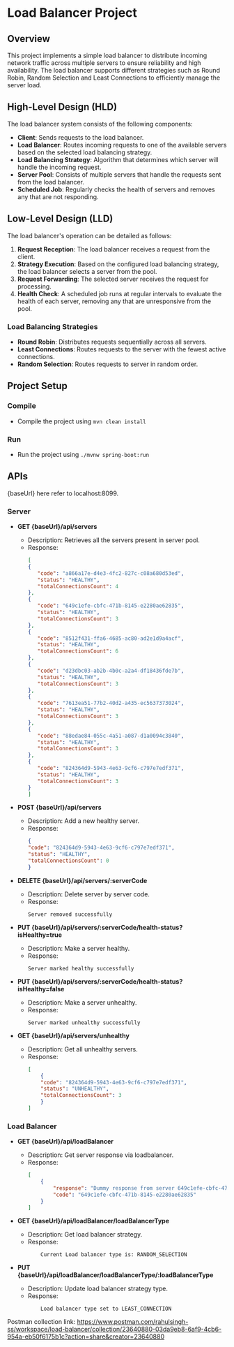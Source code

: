 # Load Balancer Project

## Overview
This project implements a simple load balancer to distribute incoming network traffic across multiple servers to ensure reliability and high availability. The load balancer supports different strategies such as Round Robin, Random Selection and Least Connections to efficiently manage the server load.

## High-Level Design (HLD)
The load balancer system consists of the following components:

- **Client**: Sends requests to the load balancer.
- **Load Balancer**: Routes incoming requests to one of the available servers based on the selected load balancing strategy.
- **Load Balancing Strategy**: Algorithm that determines which server will handle the incoming request.
- **Server Pool**: Consists of multiple servers that handle the requests sent from the load balancer.
- **Scheduled Job**: Regularly checks the health of servers and removes any that are not responding.

## Low-Level Design (LLD)
The load balancer's operation can be detailed as follows:

1. **Request Reception**: The load balancer receives a request from the client.
2. **Strategy Execution**: Based on the configured load balancing strategy, the load balancer selects a server from the pool.
3. **Request Forwarding**: The selected server receives the request for processing.
4. **Health Check**: A scheduled job runs at regular intervals to evaluate the health of each server, removing any that are unresponsive from the pool.

### Load Balancing Strategies
- **Round Robin**: Distributes requests sequentially across all servers.
- **Least Connections**: Routes requests to the server with the fewest active connections.
- **Random Selection**: Routes requests to server in random order.


## Project Setup

### Compile
- Compile the project using
```mvn clean install```

### Run
- Run the project using
```./mvnw spring-boot:run```


## APIs

{baseUrl} here refer to localhost:8099.


### Server

- **GET {baseUrl}/api/servers**
  - Description: Retrieves all the servers present in server pool.
  - Response:
     ```json
    [
    {
        "code": "a866a17e-d4e3-4fc2-827c-c08a680d53ed",
        "status": "HEALTHY",
        "totalConnectionsCount": 4
    },
    {
        "code": "649c1efe-cbfc-471b-8145-e2280ae62835",
        "status": "HEALTHY",
        "totalConnectionsCount": 3
    },
    {
        "code": "8512f431-ffa6-4685-ac80-ad2e1d9a4acf",
        "status": "HEALTHY",
        "totalConnectionsCount": 6
    },
    {
        "code": "d23dbc03-ab2b-4b0c-a2a4-df18436fde7b",
        "status": "HEALTHY",
        "totalConnectionsCount": 3
    },
    {
        "code": "7613ea51-77b2-40d2-a435-ec5637373024",
        "status": "HEALTHY",
        "totalConnectionsCount": 3
    },
    {
        "code": "88edae84-055c-4a51-a087-d1a0094c3840",
        "status": "HEALTHY",
        "totalConnectionsCount": 3
    },
    {
        "code": "824364d9-5943-4e63-9cf6-c797e7edf371",
        "status": "HEALTHY",
        "totalConnectionsCount": 3
    }
    ]
    ```


- **POST {baseUrl}/api/servers**
  - Description: Add a new healthy server.
  - Response:
    ```json
    {
    "code": "824364d9-5943-4e63-9cf6-c797e7edf371",
    "status": "HEALTHY",
    "totalConnectionsCount": 0
    }
    ```

- **DELETE {baseUrl}/api/servers/:serverCode**
  - Description: Delete server by server code.
  - Response:
    ```
    Server removed successfully
    ```

- **PUT {baseUrl}/api/servers/:serverCode/health-status?isHealthy=true**
  - Description: Make a server healthy.
  - Response:
    ```
    Server marked healthy successfully
    ```


- **PUT {baseUrl}/api/servers/:serverCode/health-status?isHealthy=false**
  - Description: Make a server unhealthy.
  - Response:
    ```
    Server marked unhealthy successfully
    ```


- **GET {baseUrl}/api/servers/unhealthy**
  - Description: Get all unhealthy servers.
  - Response:
    ```json
    [
        {
        "code": "824364d9-5943-4e63-9cf6-c797e7edf371",
        "status": "UNHEALTHY",
        "totalConnectionsCount": 3
        }
    ]
    ```

### Load Balancer

- **GET {baseUrl}/api/loadBalancer**
  - Description: Get server response via loadbalancer.
  - Response:
    ```json
    [
        {
            "response": "Dummy response from server 649c1efe-cbfc-471b-8145-e2280ae62835",
            "code": "649c1efe-cbfc-471b-8145-e2280ae62835"
        }
    ]
    ```


- **GET {baseUrl}/api/loadBalancer/loadBalancerType**
  - Description: Get load balancer strategy.
  - Response:
    ```
        Current Load balancer type is: RANDOM_SELECTION
    ```

- **PUT {baseUrl}/api/loadBalancer/loadBalancerType/:loadBalancerType**
  - Description: Update load balancer strategy type.
  - Response:
    ```
        Load balancer type set to LEAST_CONNECTION
    ```

Postman collection link: https://www.postman.com/rahulsingh-ss/workspace/load-balancer/collection/23640880-03da9eb8-6af9-4cb6-954a-eb50f6175b1c?action=share&creator=23640880

